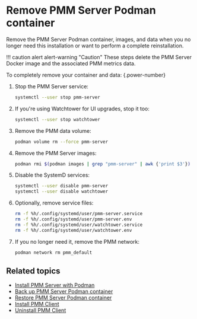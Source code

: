 # Remove PMM Server Podman container
Remove the PMM Server Podman container, images, and data when you no longer need this installation or want to perform a complete reinstallation.


!!! caution alert alert-warning "Caution"
    These steps delete the PMM Server Docker image and the associated PMM metrics data.

To completely remove your container and data:
{.power-number}

1. Stop the PMM Server service:

    ```sh
    systemctl --user stop pmm-server
    ```

2. If you're using Watchtower for UI upgrades, stop it too:

    ```sh
    systemctl --user stop watchtower
    ```

3. Remove the PMM data volume:

    <div hidden>
    ```sh
    #wait for container to stop
    podman wait --condition=stopped pmm-server || true
    sleep 10
    ```
    </div>

    ```sh
    podman volume rm --force pmm-server
    ```

4. Remove the PMM Server images:

    ```sh
    podman rmi $(podman images | grep "pmm-server" | awk {'print $3'})
    ```

5. Disable the SystemD services:
    ```sh
    systemctl --user disable pmm-server
    systemctl --user disable watchtower
    ```

6. Optionally, remove service files:
    ```sh
    rm -f %h/.config/systemd/user/pmm-server.service
    rm -f %h/.config/systemd/user/pmm-server.env
    rm -f %h/.config/systemd/user/watchtower.service
    rm -f %h/.config/systemd/user/watchtower.env
    ```

7. If you no longer need it, remove the PMM network:
    ```sh
    podman network rm pmm_default
    ```

## Related topics

- [Install PMM Server with Podman](index.md)
- [Back up PMM Server Podman container](backup_container_podman.md) 
- [Restore PMM Server Podman container](restore_container_podman.md) 
- [Install PMM Client](../../../install-pmm-client/index.md) 
- [Uninstall PMM Client](../../../../uninstall-pmm/index.md)


[tags]: https://hub.docker.com/r/percona/pmm-server/tags
[Podman]: https://podman.io/getting-started/installation
[Docker]: ../docker/index.md
[Docker image]: https://hub.docker.com/r/percona/pmm-server
[Docker environment variables]: ../docker/env_var.md
